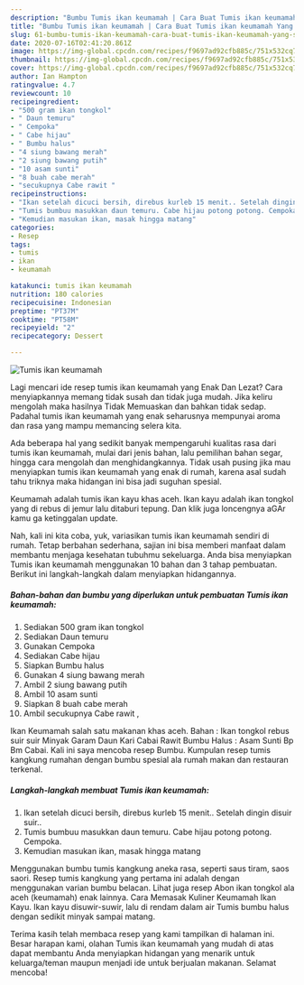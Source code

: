 ```yaml
---
description: "Bumbu Tumis ikan keumamah | Cara Buat Tumis ikan keumamah Yang Sedap"
title: "Bumbu Tumis ikan keumamah | Cara Buat Tumis ikan keumamah Yang Sedap"
slug: 61-bumbu-tumis-ikan-keumamah-cara-buat-tumis-ikan-keumamah-yang-sedap
date: 2020-07-16T02:41:20.861Z
image: https://img-global.cpcdn.com/recipes/f9697ad92cfb885c/751x532cq70/tumis-ikan-keumamah-foto-resep-utama.jpg
thumbnail: https://img-global.cpcdn.com/recipes/f9697ad92cfb885c/751x532cq70/tumis-ikan-keumamah-foto-resep-utama.jpg
cover: https://img-global.cpcdn.com/recipes/f9697ad92cfb885c/751x532cq70/tumis-ikan-keumamah-foto-resep-utama.jpg
author: Ian Hampton
ratingvalue: 4.7
reviewcount: 10
recipeingredient:
- "500 gram ikan tongkol"
- " Daun temuru"
- " Cempoka"
- " Cabe hijau"
- " Bumbu halus"
- "4 siung bawang merah"
- "2 siung bawang putih"
- "10 asam sunti"
- "8 buah cabe merah"
- "secukupnya Cabe rawit "
recipeinstructions:
- "Ikan setelah dicuci bersih, direbus kurleb 15 menit.. Setelah dingin disuir suir.."
- "Tumis bumbuu masukkan daun temuru. Cabe hijau potong potong. Cempoka."
- "Kemudian masukan ikan, masak hingga matang"
categories:
- Resep
tags:
- tumis
- ikan
- keumamah

katakunci: tumis ikan keumamah 
nutrition: 180 calories
recipecuisine: Indonesian
preptime: "PT37M"
cooktime: "PT58M"
recipeyield: "2"
recipecategory: Dessert

---
```



![Tumis ikan keumamah](https://img-global.cpcdn.com/recipes/f9697ad92cfb885c/751x532cq70/tumis-ikan-keumamah-foto-resep-utama.jpg)

Lagi mencari ide resep tumis ikan keumamah yang Enak Dan Lezat? Cara menyiapkannya memang tidak susah dan tidak juga mudah. Jika keliru mengolah maka hasilnya Tidak Memuaskan dan bahkan tidak sedap. Padahal tumis ikan keumamah yang enak seharusnya mempunyai aroma dan rasa yang mampu memancing selera kita.

Ada beberapa hal yang sedikit banyak mempengaruhi kualitas rasa dari tumis ikan keumamah, mulai dari jenis bahan, lalu pemilihan bahan segar, hingga cara mengolah dan menghidangkannya. Tidak usah pusing jika mau menyiapkan tumis ikan keumamah yang enak di rumah, karena asal sudah tahu triknya maka hidangan ini bisa jadi suguhan spesial.

Keumamah adalah tumis ikan kayu khas aceh. Ikan kayu adalah ikan tongkol yang di rebus di jemur lalu ditaburi tepung. Dan klik juga loncengnya aGAr kamu ga ketinggalan update.


Nah, kali ini kita coba, yuk, variasikan tumis ikan keumamah sendiri di rumah. Tetap berbahan sederhana, sajian ini bisa memberi manfaat dalam membantu menjaga kesehatan tubuhmu sekeluarga. Anda bisa menyiapkan Tumis ikan keumamah menggunakan 10 bahan dan 3 tahap pembuatan. Berikut ini langkah-langkah dalam menyiapkan hidangannya.

<!--inarticleads1-->

##### Bahan-bahan dan bumbu yang diperlukan untuk pembuatan Tumis ikan keumamah:

1. Sediakan 500 gram ikan tongkol
1. Sediakan  Daun temuru
1. Gunakan  Cempoka
1. Sediakan  Cabe hijau
1. Siapkan  Bumbu halus
1. Gunakan 4 siung bawang merah
1. Ambil 2 siung bawang putih
1. Ambil 10 asam sunti
1. Siapkan 8 buah cabe merah
1. Ambil secukupnya Cabe rawit ,


Ikan Keumamah salah satu makanan khas aceh. Bahan : Ikan tongkol rebus suir suir Minyak Garam Daun Kari Cabai Rawit Bumbu Halus : Asam Sunti Bp Bm Cabai. Kali ini saya mencoba resep Bumbu. Kumpulan resep tumis kangkung rumahan dengan bumbu spesial ala rumah makan dan restauran terkenal. 

<!--inarticleads2-->

##### Langkah-langkah membuat Tumis ikan keumamah:

1. Ikan setelah dicuci bersih, direbus kurleb 15 menit.. Setelah dingin disuir suir..
1. Tumis bumbuu masukkan daun temuru. Cabe hijau potong potong. Cempoka.
1. Kemudian masukan ikan, masak hingga matang


Menggunakan bumbu tumis kangkung aneka rasa, seperti saus tiram, saos saori. Resep tumis kangkung yang pertama ini adalah dengan menggunakan varian bumbu belacan. Lihat juga resep Abon ikan tongkol ala aceh (keumamah) enak lainnya. Cara Memasak Kuliner Keumamah Ikan Kayu. Ikan kayu disuwir-suwir, lalu di rendam dalam air Tumis bumbu halus dengan sedikit minyak sampai matang. 

Terima kasih telah membaca resep yang kami tampilkan di halaman ini. Besar harapan kami, olahan Tumis ikan keumamah yang mudah di atas dapat membantu Anda menyiapkan hidangan yang menarik untuk keluarga/teman maupun menjadi ide untuk berjualan makanan. Selamat mencoba!

